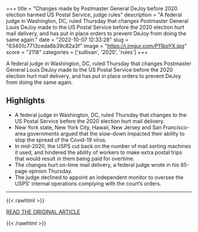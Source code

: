 +++
title = "Changes made by Postmaster General DeJoy before 2020 election harmed US Postal Service, judge rules"
description = "A federal judge in Washington, DC, ruled Thursday that changes Postmaster General Louis DeJoy made to the US Postal Service before the 2020 election hurt mail delivery, and has put in place orders to prevent DeJoy from doing the same again."
date = "2022-10-07 12:33:28"
slug = "63401c7713ceda6b39c82a3f"
image = "https://i.imgur.com/P11boYX.jpg"
score = "2118"
categories = ['sullivan', '2020', 'rules']
+++

A federal judge in Washington, DC, ruled Thursday that changes Postmaster General Louis DeJoy made to the US Postal Service before the 2020 election hurt mail delivery, and has put in place orders to prevent DeJoy from doing the same again.

## Highlights

- A federal judge in Washington, DC, ruled Thursday that changes to the US Postal Service before the 2020 election hurt mail delivery.
- New York state, New York City, Hawaii, New Jersey and San Francisco-area governments argued that the slow-down impacted their ability to stop the spread of the Covid-19 virus.
- In mid-2020, the USPS cut back on the number of mail sorting machines it used, and hindered the ability of workers to make extra postal trips that would result in them being paid for overtime.
- The changes hurt on-time mail delivery, a federal judge wrote in his 65-page opinion Thursday.
- The judge declined to appoint an independent monitor to oversee the USPS’ internal operations complying with the court’s orders.

---

{{< rawhtml >}}
  <p class="article-category">
    <a target="_blank" href="https://www.cnn.com/2022/10/06/politics/louis-dejoy-post-office/index.html">READ THE ORIGINAL ARTICLE</a>
  </p>
{{< /rawhtml >}}

